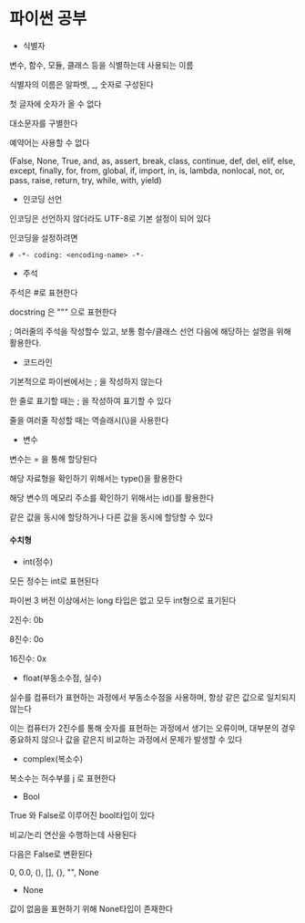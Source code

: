 # 파이썬 공부

- 식별자

변수, 함수, 모듈, 클래스 등을 식별하는데 사용되는 이름

식별자의 이름은 알파벳, _, 숫자로 구성된다

첫 글자에 숫자가 올 수 없다

대소문자를 구별한다

예약어는 사용할 수 없다

(False, None, True, and, as, assert, break, class, continue, def, del, elif, else, except, finally, for, from, global, if, import, in, is, lambda, nonlocal, not, or, pass, raise, return, try, while, with, yield)



- 인코딩 선언

인코딩은 선언하지 않더라도 UTF-8로 기본 설정이 되어 있다

인코딩을 설정하려면

```
# -*- coding: <encoding-name> -*-
```



- 주석

주석은 #로 표현한다

docstring 은 """ 으로 표현한다 

; 여러줄의 주석을 작성할수 있고, 보통 함수/클래스 선언 다음에 해당하는 설명을 위해 활용한다.



- 코드라인

기본적으로 파이썬에서는 ; 을 작성하지 않는다

한 줄로 표기할 때는 ; 을 작성하여 표기할 수 있다

줄을 여러줄 작성할 때는 역슬래시(\\)을 사용한다



- 변수

변수는 = 을 통해 할당된다

해당 자료형을 확인하기 위해서는 type()을 활용한다

해당 변수의 메모리 주소를 확인하기 위해서는 id()를 활용한다

같은 값을 동시에 할당하거나 다른 값을 동시에 할당할 수 있다



#### 수치형

- int(정수)

모든 정수는 int로 표현된다

파이썬 3 버전 이상에서는 long 타입은 없고 모두 int형으로 표기된다

2진수: 0b

8진수: 0o

16진수: 0x



- float(부동소수점, 실수)

실수를 컴퓨터가 표현하는 과정에서 부동소수점을 사용하며, 항상 같은 값으로 일치되지 않는다

이는 컴퓨터가 2진수를 통해 숫자를 표현하는 과정에서 생기는 오류이며, 대부분의 경우 중요하지 않으나 값을 같은지 비교하는 과정에서 문제가 발생할 수 있다



- complex(복소수)

복소수는 허수부를 j 로 표현한다



- Bool

True 와 False로 이루어진 bool타입이 있다

비교/논리 연산을 수행하는데 사용된다

다음은 False로 변환된다

0, 0.0, (), [], {}, "", None



- None

값이 없음을 표현하기 위해 None타입이 존재한다

